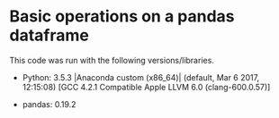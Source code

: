 # Basic operations on a pandas dataframe

This code was run with the following versions/libraries.

* Python: 3.5.3 |Anaconda custom (x86_64)| (default, Mar 6 2017, 12:15:08) [GCC 4.2.1 Compatible Apple LLVM 6.0 (clang-600.0.57)]

* pandas: 0.19.2
